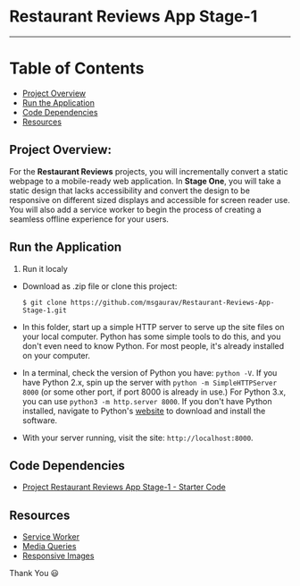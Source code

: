 # Restaurant Reviews App Stage-1
---

# Table of Contents
* [Project Overview](#project-overview)
* [Run the Application](#run-the-application)
* [Code Dependencies](#code-dependencies)
* [Resources](#resources)

## Project Overview: 
For the **Restaurant Reviews** projects, you will incrementally convert a static webpage to a mobile-ready web application. In **Stage One**, you will take a static design that lacks accessibility and convert the design to be responsive on different sized displays and accessible for screen reader use. You will also add a service worker to begin the process of creating a seamless offline experience for your users.

## Run the Application
1. Run it localy
* Download as .zip file or clone this project:
    ```
    $ git clone https://github.com/msgaurav/Restaurant-Reviews-App-Stage-1.git
    ```
* In this folder, start up a simple HTTP server to serve up the site files on your local computer. Python has some simple tools to do this, and you don't even need to know Python. For most people, it's already installed on your computer.

* In a terminal, check the version of Python you have: `python -V`. If you have Python 2.x, spin up the server with `python -m SimpleHTTPServer 8000` (or some other port, if port 8000 is already in use.) For Python 3.x, you can use `python3 -m http.server 8000`. If you don't have Python installed, navigate to Python's [website](https://www.python.org/) to download and install the software.

* With your server running, visit the site: `http://localhost:8000`.

## Code Dependencies
* [Project Restaurant Reviews App Stage-1 - Starter Code](https://github.com/udacity/mws-restaurant-stage-1)

## Resources
 * [Service Worker](https://developers.google.com/web/fundamentals/primers/service-workers/)
 * [Media Queries](https://css-tricks.com/snippets/css/media-queries-for-standard-devices/)
 * [Responsive Images](https://developers.google.com/web/ilt/pwa/lab-responsive-images)
 
 Thank You :smiley:
